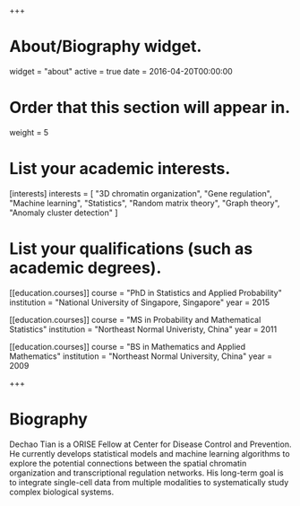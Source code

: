 +++
# About/Biography widget.
widget = "about"
active = true
date = 2016-04-20T00:00:00

# Order that this section will appear in.
weight = 5

# List your academic interests.
[interests]
  interests = [
    "3D chromatin organization",
    "Gene regulation",
    "Machine learning",
    "Statistics",
    "Random matrix theory",
    "Graph theory",
    "Anomaly cluster detection"
  ]

# List your qualifications (such as academic degrees).
[[education.courses]]
  course = "PhD in Statistics and Applied Probability"
  institution = "National University of Singapore, Singapore"
  year = 2015

[[education.courses]]
  course = "MS in Probability and Mathematical Statistics"
  institution = "Northeast Normal Univeristy, China"
  year = 2011

[[education.courses]]
  course = "BS in Mathematics and Applied Mathematics"
  institution = "Northeast Normal University, China"
  year = 2009
 
+++

# Biography
Dechao Tian is a ORISE Fellow at Center for Disease Control and Prevention.
He currently develops statistical models and machine learning algorithms to explore the potential connections between the spatial chromatin organization and transcriptional regulation networks.
His long-term goal is to integrate single-cell data from multiple modalities to systematically study complex biological systems.
